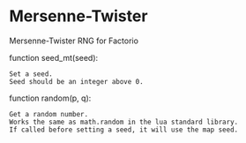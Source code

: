 # Mersenne-Twister
Mersenne-Twister RNG for Factorio

function seed_mt(seed): 

	Set a seed.
	Seed should be an integer above 0.
function random(p, q): 

	Get a random number.
	Works the same as math.random in the lua standard library.
	If called before setting a seed, it will use the map seed.
